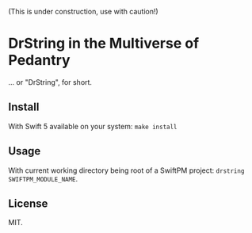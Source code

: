 (This is under construction, use with caution!)

# DrString in the Multiverse of Pedantry

… or "DrString", for short.

## Install

With Swift 5 available on your system: `make install`

## Usage

With current working directory being root of a SwiftPM project: `drstring SWIFTPM_MODULE_NAME`.

## License

MIT.
